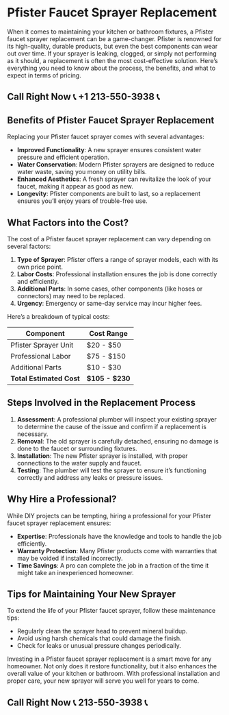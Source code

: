 # Pfister Faucet Sprayer Replacement

When it comes to maintaining your kitchen or bathroom fixtures, a Pfister faucet sprayer replacement can be a game-changer. Pfister is renowned for its high-quality, durable products, but even the best components can wear out over time. If your sprayer is leaking, clogged, or simply not performing as it should, a replacement is often the most cost-effective solution. Here’s everything you need to know about the process, the benefits, and what to expect in terms of pricing.

## Call Right Now 📞 +1 213-550-3938 📞

## Benefits of Pfister Faucet Sprayer Replacement

Replacing your Pfister faucet sprayer comes with several advantages:  
- **Improved Functionality**: A new sprayer ensures consistent water pressure and efficient operation.  
- **Water Conservation**: Modern Pfister sprayers are designed to reduce water waste, saving you money on utility bills.  
- **Enhanced Aesthetics**: A fresh sprayer can revitalize the look of your faucet, making it appear as good as new.  
- **Longevity**: Pfister components are built to last, so a replacement ensures you’ll enjoy years of trouble-free use.  

## What Factors into the Cost?

The cost of a Pfister faucet sprayer replacement can vary depending on several factors:  
1. **Type of Sprayer**: Pfister offers a range of sprayer models, each with its own price point.  
2. **Labor Costs**: Professional installation ensures the job is done correctly and efficiently.  
3. **Additional Parts**: In some cases, other components (like hoses or connectors) may need to be replaced.  
4. **Urgency**: Emergency or same-day service may incur higher fees.  

Here’s a breakdown of typical costs:  

| **Component**             | **Cost Range** |  
|----------------------------|----------------|  
| Pfister Sprayer Unit       | $20 - $50      |  
| Professional Labor         | $75 - $150     |  
| Additional Parts           | $10 - $30      |  
| **Total Estimated Cost**    | **$105 - $230**|  

## Steps Involved in the Replacement Process  

1. **Assessment**: A professional plumber will inspect your existing sprayer to determine the cause of the issue and confirm if a replacement is necessary.  
2. **Removal**: The old sprayer is carefully detached, ensuring no damage is done to the faucet or surrounding fixtures.  
3. **Installation**: The new Pfister sprayer is installed, with proper connections to the water supply and faucet.  
4. **Testing**: The plumber will test the sprayer to ensure it’s functioning correctly and address any leaks or pressure issues.  

## Why Hire a Professional?  

While DIY projects can be tempting, hiring a professional for your Pfister faucet sprayer replacement ensures:  
- **Expertise**: Professionals have the knowledge and tools to handle the job efficiently.  
- **Warranty Protection**: Many Pfister products come with warranties that may be voided if installed incorrectly.  
- **Time Savings**: A pro can complete the job in a fraction of the time it might take an inexperienced homeowner.  

## Tips for Maintaining Your New Sprayer  

To extend the life of your Pfister faucet sprayer, follow these maintenance tips:  
- Regularly clean the sprayer head to prevent mineral buildup.  
- Avoid using harsh chemicals that could damage the finish.  
- Check for leaks or unusual pressure changes periodically.  

Investing in a Pfister faucet sprayer replacement is a smart move for any homeowner. Not only does it restore functionality, but it also enhances the overall value of your kitchen or bathroom. With professional installation and proper care, your new sprayer will serve you well for years to come.
## Call Right Now 📞 213-550-3938 📞